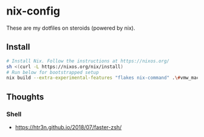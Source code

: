 # nix-config
These are my dotfiles on steroids (powered by nix).

## Install

```sh
# Install Nix. Follow the instructions at https://nixos.org/
sh <(curl -L https://nixos.org/nix/install)
# Run below for bootstrapped setup
nix build --extra-experimental-features "flakes nix-command" .\#vmw_mac
```
## Thoughts
### Shell
* https://htr3n.github.io/2018/07/faster-zsh/
